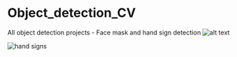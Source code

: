 # Object_detection_CV
All object detection projects - Face mask and hand sign detection
![alt text](https://github.com/rajuzumaki2207/Object_detection_CV/blob/master/video.gif)

![hand signs](https://drive.google.com/drive/u/0/folders/1DQX59VxdLNpFJTGWeqaHZeKexNs6m3N0)
